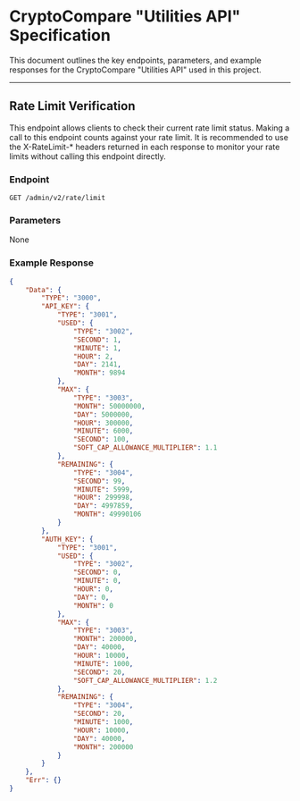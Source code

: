 # CryptoCompare "Utilities API" Specification

This document outlines the key endpoints, parameters, and example responses for the CryptoCompare "Utilities API" used in this project.

---

## Rate Limit Verification

This endpoint allows clients to check their current rate limit status. Making a call to this endpoint counts against your rate limit. It is recommended to use the X-RateLimit-* headers returned in each response to monitor your rate limits without calling this endpoint directly.

### Endpoint

`GET /admin/v2/rate/limit`

### Parameters

None

### Example Response

```json
{
    "Data": {
        "TYPE": "3000",
        "API_KEY": {
            "TYPE": "3001",
            "USED": {
                "TYPE": "3002",
                "SECOND": 1,
                "MINUTE": 1,
                "HOUR": 2,
                "DAY": 2141,
                "MONTH": 9894
            },
            "MAX": {
                "TYPE": "3003",
                "MONTH": 50000000,
                "DAY": 5000000,
                "HOUR": 300000,
                "MINUTE": 6000,
                "SECOND": 100,
                "SOFT_CAP_ALLOWANCE_MULTIPLIER": 1.1
            },
            "REMAINING": {
                "TYPE": "3004",
                "SECOND": 99,
                "MINUTE": 5999,
                "HOUR": 299998,
                "DAY": 4997859,
                "MONTH": 49990106
            }
        },
        "AUTH_KEY": {
            "TYPE": "3001",
            "USED": {
                "TYPE": "3002",
                "SECOND": 0,
                "MINUTE": 0,
                "HOUR": 0,
                "DAY": 0,
                "MONTH": 0
            },
            "MAX": {
                "TYPE": "3003",
                "MONTH": 200000,
                "DAY": 40000,
                "HOUR": 10000,
                "MINUTE": 1000,
                "SECOND": 20,
                "SOFT_CAP_ALLOWANCE_MULTIPLIER": 1.2
            },
            "REMAINING": {
                "TYPE": "3004",
                "SECOND": 20,
                "MINUTE": 1000,
                "HOUR": 10000,
                "DAY": 40000,
                "MONTH": 200000
            }
        }
    },
    "Err": {}
}
```